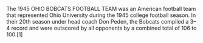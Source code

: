 The 1945 OHIO BOBCATS FOOTBALL TEAM was an American football team that represented Ohio University during the 1945 college football season. In their 20th season under head coach Don Peden, the Bobcats compiled a 3–4 record and were outscored by all opponents by a combined total of 106 to 100.[1]
